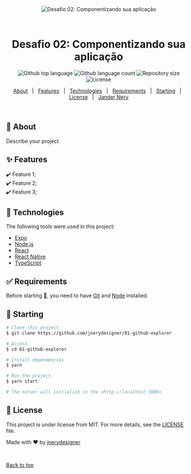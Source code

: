 <div align="center" id="top"> 
  <img src="https://github.com/jnerydesigner/desafio-02-componentizando-a-aplica-o/blob/main/src/assets/bg.jpg" alt="Desafio 02: Componentizando sua aplicação" />

  &#xa0;

  <!-- <a href="https://01githubexplorer.netlify.app">Demo</a> -->
</div>

<h1 align="center">Desafio 02: Componentizando sua aplicação</h1>

<p align="center">
  <img alt="Github top language" src="https://img.shields.io/github/languages/top/jnerydesigner/01-github-explorer?color=56BEB8">

  <img alt="Github language count" src="https://img.shields.io/github/languages/count/jnerydesigner/01-github-explorer?color=56BEB8">

  <img alt="Repository size" src="https://img.shields.io/github/repo-size/jnerydesigner/01-github-explorer?color=56BEB8">

  <img alt="License" src="https://img.shields.io/github/license/jnerydesigner/01-github-explorer?color=56BEB8">

  <!-- <img alt="Github issues" src="https://img.shields.io/github/issues/{{YOUR_GITHUB_USERNAME}}/01-github-explorer?color=56BEB8" /> -->

  <!-- <img alt="Github forks" src="https://img.shields.io/github/forks/{{YOUR_GITHUB_USERNAME}}/01-github-explorer?color=56BEB8" /> -->

  <!-- <img alt="Github stars" src="https://img.shields.io/github/stars/{{YOUR_GITHUB_USERNAME}}/01-github-explorer?color=56BEB8" /> -->
</p>

<!-- Status -->

<!-- <h4 align="center"> 
	🚧  01 Github Explorer 🚀 Under construction...  🚧
</h4> 

<hr> -->

<p align="center">
  <a href="#dart-about">About</a> &#xa0; | &#xa0; 
  <a href="#sparkles-features">Features</a> &#xa0; | &#xa0;
  <a href="#rocket-technologies">Technologies</a> &#xa0; | &#xa0;
  <a href="#white_check_mark-requirements">Requirements</a> &#xa0; | &#xa0;
  <a href="#checkered_flag-starting">Starting</a> &#xa0; | &#xa0;
  <a href="#memo-license">License</a> &#xa0; | &#xa0;
  <a href="https://github.com/jnerydesigner" target="_blank">Jander Nery</a>
</p>

<br>

## :dart: About ##

Describe your project

## :sparkles: Features ##

:heavy_check_mark: Feature 1;\
:heavy_check_mark: Feature 2;\
:heavy_check_mark: Feature 3;

## :rocket: Technologies ##

The following tools were used in this project:

- [Expo](https://expo.io/)
- [Node.js](https://nodejs.org/en/)
- [React](https://pt-br.reactjs.org/)
- [React Native](https://reactnative.dev/)
- [TypeScript](https://www.typescriptlang.org/)

## :white_check_mark: Requirements ##

Before starting :checkered_flag:, you need to have [Git](https://git-scm.com) and [Node](https://nodejs.org/en/) installed.

## :checkered_flag: Starting ##

```bash
# Clone this project
$ git clone https://github.com/jnerydesigner/01-github-explorer

# Access
$ cd 01-github-explorer

# Install dependencies
$ yarn

# Run the project
$ yarn start

# The server will initialize in the <http://localhost:3000>
```

## :memo: License ##

This project is under license from MIT. For more details, see the [LICENSE](LICENSE.md) file.


Made with :heart: by <a href="https://github.com/jnerydesigner" target="_blank">jnerydesigner</a>

&#xa0;

<a href="#top">Back to top</a>
